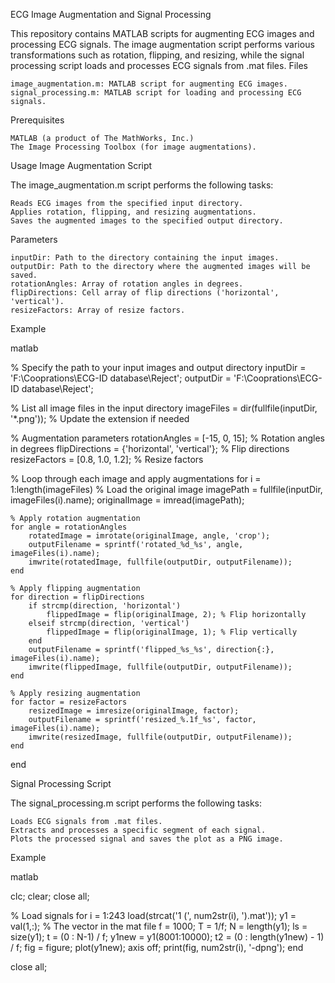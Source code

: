 ECG Image Augmentation and Signal Processing

This repository contains MATLAB scripts for augmenting ECG images and processing ECG signals. The image augmentation script performs various transformations such as rotation, flipping, and resizing, while the signal processing script loads and processes ECG signals from .mat files.
Files

    image_augmentation.m: MATLAB script for augmenting ECG images.
    signal_processing.m: MATLAB script for loading and processing ECG signals.

Prerequisites

    MATLAB (a product of The MathWorks, Inc.)
    The Image Processing Toolbox (for image augmentations).

Usage
Image Augmentation Script

The image_augmentation.m script performs the following tasks:

    Reads ECG images from the specified input directory.
    Applies rotation, flipping, and resizing augmentations.
    Saves the augmented images to the specified output directory.

Parameters

    inputDir: Path to the directory containing the input images.
    outputDir: Path to the directory where the augmented images will be saved.
    rotationAngles: Array of rotation angles in degrees.
    flipDirections: Cell array of flip directions ('horizontal', 'vertical').
    resizeFactors: Array of resize factors.

Example

matlab

% Specify the path to your input images and output directory
inputDir = 'F:\Cooprations\ECG-ID database\Reject';
outputDir = 'F:\Cooprations\ECG-ID database\Reject';

% List all image files in the input directory
imageFiles = dir(fullfile(inputDir, '*.png')); % Update the extension if needed

% Augmentation parameters
rotationAngles = [-15, 0, 15]; % Rotation angles in degrees
flipDirections = {'horizontal', 'vertical'}; % Flip directions
resizeFactors = [0.8, 1.0, 1.2]; % Resize factors

% Loop through each image and apply augmentations
for i = 1:length(imageFiles)
    % Load the original image
    imagePath = fullfile(inputDir, imageFiles(i).name);
    originalImage = imread(imagePath);

    % Apply rotation augmentation
    for angle = rotationAngles
        rotatedImage = imrotate(originalImage, angle, 'crop');
        outputFilename = sprintf('rotated_%d_%s', angle, imageFiles(i).name);
        imwrite(rotatedImage, fullfile(outputDir, outputFilename));
    end

    % Apply flipping augmentation
    for direction = flipDirections
        if strcmp(direction, 'horizontal')
            flippedImage = flip(originalImage, 2); % Flip horizontally
        elseif strcmp(direction, 'vertical')
            flippedImage = flip(originalImage, 1); % Flip vertically
        end
        outputFilename = sprintf('flipped_%s_%s', direction{:}, imageFiles(i).name);
        imwrite(flippedImage, fullfile(outputDir, outputFilename));
    end

    % Apply resizing augmentation
    for factor = resizeFactors
        resizedImage = imresize(originalImage, factor);
        outputFilename = sprintf('resized_%.1f_%s', factor, imageFiles(i).name);
        imwrite(resizedImage, fullfile(outputDir, outputFilename));
    end
end

Signal Processing Script

The signal_processing.m script performs the following tasks:

    Loads ECG signals from .mat files.
    Extracts and processes a specific segment of each signal.
    Plots the processed signal and saves the plot as a PNG image.

Example

matlab

clc;
clear;
close all;

% Load signals
for i = 1:243
    load(strcat('1 (', num2str(i), ').mat'));
    y1 = val(1,:); % The vector in the mat file
    f = 1000;
    T = 1/f;
    N = length(y1);
    ls = size(y1);
    t = (0 : N-1) / f;
    y1new = y1(8001:10000);
    t2 = (0 : length(y1new) - 1) / f;
    fig = figure;
    plot(y1new);
    axis off;
    print(fig, num2str(i), '-dpng');
end

close all;

